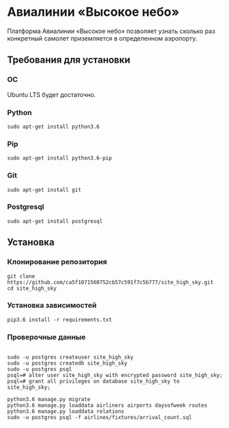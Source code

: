 # Авиалинии «Высокое небо»

Платформа Авиалинии «Высокое небо» позволяет узнать сколько раз конкретный самолет приземляется в определенном аэропорту.

## Требования для установки

### ОС

Ubuntu LTS будет достаточно.

### Python

```
sudo apt-get install python3.6
```

### Pip

```
sudo apt-get install python3.6-pip
```

### Git

```
sudo apt-get install git
```

### Postgresql

```
sudo apt-get install postgresql
```

## Установка

### Клонирование репозитория

```
git clone https://github.com/ca5f1071560752cb57c591f7c5b777/site_high_sky.git
cd site_high_sky
```

### Установка зависимостей
```
pip3.6 install -r requirements.txt
```

### Проверочные данные

```

sudo -u postgres createuser site_high_sky
sudo -u postgres createdb site_high_sky
sudo -u postgres psql
psql=# alter user site_high_sky with encrypted password site_high_sky;
psql=# grant all privileges on database site_high_sky to site_high_sky;

python3.6 manage.py migrate
python3.6 manage.py loaddata airliners airports daysofweek routes
python3.6 manage.py loaddata relations
sudo -u postgres psql -f airlines/fixtures/arrival_count.sql
```




